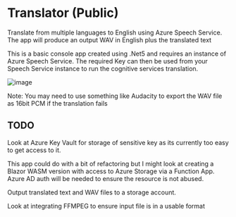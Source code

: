 # Translator (Public)

Translate from multiple languages to English using Azure Speech Service. The app will produce an output WAV in English plus the translated text

This is a basic console app created using .Net5 and requires an instance of Azure Speech Service. The required Key can then be used from your Speech Service instance to run the cognitive services translation.

![image](https://user-images.githubusercontent.com/28670731/189647389-e47edfec-83db-4ca0-9d47-6956f2b6b39f.png)

Note: You may need to use something like Audacity to export the WAV file as 16bit PCM if the translation fails

## TODO

Look at Azure Key Vault for storage of sensitive key as its currently too easy to get access to it. 

This app could do with a bit of refactoring but I might look at creating a Blazor WASM version with access to Azure Storage via a Function App. Azure AD auth will be needed to ensure the resource is not abused.

Output translated text and WAV files to a storage account.

Look at integrating FFMPEG to ensure input file is in a usable format
